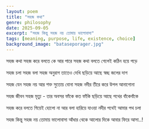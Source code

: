 ```yaml
---
layout: poem
title: "সহজ কথা"
genre: philosophy
date: 2025-09-05
excerpt: "সহজ কিন্তু সহজ নয় তোমায় ভালোবাসা"
tags: [meaning, purpose, life, existence, choice]
background_image: "bataseporager.jpg"
---
```


সহজ কথা সহজ করে বলতে কে আর পারে
সহজ কথা বলতে গেলেই কঠিন হয়ে পড়ে 

সহজ চলা সহজ বলা সহজ অনুরাগ
তাতেও দেখি ছড়িয়ে আছে স্বচ্ছ জলের দাগ

সহজ যেন সহজ নয় আর শক্ত সুতোয় বোনা
সহজ নদীর তীরে করে উপল আনাগোনা 

সহজ জীবন সহজ মৃত্যু - তার অবসর ফাঁকে
কত ফাঁকি ছড়িয়ে আছে পথের বাঁকেবাঁকে 

সহজ করে বলতে গিয়েই হোলো না আর বলা 
হারিয়ে যাওয়া নদীর পথেই আমার পথ চলা 

সহজ কিন্তু সহজ নয় তোমায় ভালোবাসা 
আঁধার থেকে আলোর দিকে আবার ফিরে আসা..!

